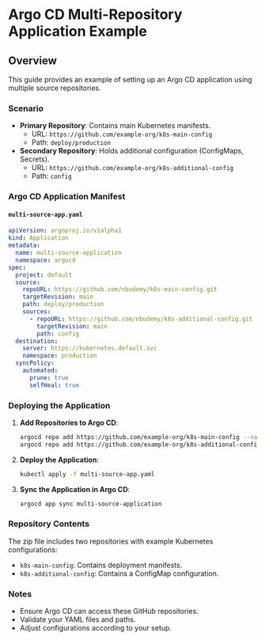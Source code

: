 
# Argo CD Multi-Repository Application Example

## Overview
This guide provides an example of setting up an Argo CD application using multiple source repositories.

### Scenario
- **Primary Repository**: Contains main Kubernetes manifests.
  - URL: `https://github.com/example-org/k8s-main-config`
  - Path: `deploy/production`
- **Secondary Repository**: Holds additional configuration (ConfigMaps, Secrets).
  - URL: `https://github.com/example-org/k8s-additional-config`
  - Path: `config`

### Argo CD Application Manifest

#### `multi-source-app.yaml`
```yaml
apiVersion: argoproj.io/v1alpha1
kind: Application
metadata:
  name: multi-source-application
  namespace: argocd
spec:
  project: default
  source:
    repoURL: https://github.com/nbudemy/k8s-main-config.git
    targetRevision: main
    path: deploy/production
    sources:
      - repoURL: https://github.com/nbudemy/k8s-additional-config.git
        targetRevision: main
        path: config
  destination:
    server: https://kubernetes.default.svc
    namespace: production
  syncPolicy:
    automated:
      prune: true
      selfHeal: true
```

### Deploying the Application

1. **Add Repositories to Argo CD**:
   ```bash
   argocd repo add https://github.com/example-org/k8s-main-config --name main-config
   argocd repo add https://github.com/example-org/k8s-additional-config --name additional-config
   ```

2. **Deploy the Application**:
   ```bash
   kubectl apply -f multi-source-app.yaml
   ```

3. **Sync the Application in Argo CD**:
   ```bash
   argocd app sync multi-source-application
   ```

### Repository Contents
The zip file includes two repositories with example Kubernetes configurations:
- `k8s-main-config`: Contains deployment manifests.
- `k8s-additional-config`: Contains a ConfigMap configuration.


### Notes
- Ensure Argo CD can access these GitHub repositories.
- Validate your YAML files and paths.
- Adjust configurations according to your setup.

